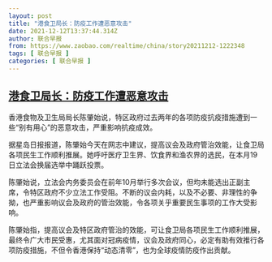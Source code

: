```yaml
---
layout: post
title: "港食卫局长：防疫工作遭恶意攻击"
date: 2021-12-12T13:37:44.314Z
author: 联合早报
from: https://www.zaobao.com/realtime/china/story20211212-1222348
tags: [ 联合早报 ]
categories: [ 联合早报 ]
---
```

<!--1639335480000-->
[港食卫局长：防疫工作遭恶意攻击](https://www.zaobao.com/realtime/china/story20211212-1222348)
------

<div>
<p>香港食物及卫生局局长陈肇始说，特区政府过去两年的各项防疫抗疫措施遭到一些“别有用心”的恶意攻击，严重影响抗疫成效。</p><p>据星岛日报报道，陈肇始今天在网志中建议，提高议会及政府管治效能，让食卫局各项民生工作顺利推展。她呼吁医疗卫生界、饮食界和渔农界的选民，在本月19日立法会换届选举中踊跃投票。</p><p>陈肇始说，立法会内务委员会在前年10月举行多次会议，但均未能选出正副主席，令特区政府不少立法工作受阻。不断的议会内耗，以及不必要、非理性的争拗，也严重影响议会及政府的管治效能，令各项关乎重要民生事项的工作大受影响。</p><section id="imu"><div id="dfp-ad-imu1">        </div></section><p>陈肇始指，提高议会及特区政府管治的效能，可让食卫局各项民生工作顺利推展，最终令广大市民受惠，尤其面对冠病疫情，议会及政府同心，必定有助有效推行各项防疫措施，不但令香港保持“动态清零”，也为全球疫情防疫作出贡献。</p>      <div class="cx_paywall_placeholder" id="sph_cdp_40"></div>
</div>
